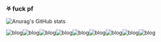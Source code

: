 ### ⛧ fuck pf

![Anurag's GitHub stats](https://github-readme-stats.vercel.app/api?username=zcklab&show_icons=true&theme=radical)



![blog](https://img.shields.io/badge/HTML5-E34F26?style=for-the-badge&logo=html5&logoColor=white)![blog](https://img.shields.io/badge/CSS3-1572B6?style=for-the-badge&logo=css3&logoColor=white)![blog](https://img.shields.io/badge/JavaScript-F7DF1E?style=for-the-badge&logo=javascript&logoColor=black)![blog](https://img.shields.io/badge/Django-092E20?style=for-the-badge&logo=django&logoColor=white)![blog](https://img.shields.io/badge/Python-14354C?style=for-the-badge&logo=python&logoColor=white)![blog](https://img.shields.io/badge/Spring-6DB33F?style=for-the-badge&logo=spring&logoColor=white)![blog](https://img.shields.io/badge/Java-ED8B00?style=for-the-badge&logo=openjdk&logoColor=white)![blog](https://img.shields.io/badge/C%23-239120?style=for-the-badge&logo=c-sharp&logoColor=white)![blog](https://img.shields.io/badge/Linux-FCC624?style=for-the-badge&logo=linux&logoColor=black)

